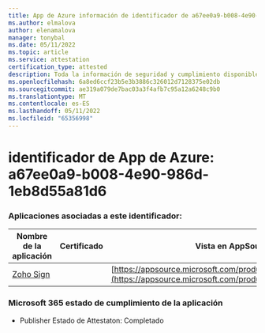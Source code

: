 ```yaml
---
title: App de Azure información de identificador de a67ee0a9-b008-4e90-986d-1eb8d55a81d6
ms.author: elmalova
author: elenamalova
manager: tonybal
ms.date: 05/11/2022
ms.topic: article
ms.service: attestation
certification_type: attested
description: Toda la información de seguridad y cumplimiento disponible para a67ee0a9-b008-4e90-986d-1eb8d55a81d6.
ms.openlocfilehash: 6a8ed6ccf23b5e3b3886c326012d7128375e02db
ms.sourcegitcommit: ae319a079de7bac03a3f4afb7c95a12a6248c9b0
ms.translationtype: MT
ms.contentlocale: es-ES
ms.lasthandoff: 05/11/2022
ms.locfileid: "65356998"
---
```

# <a name="azure-app-id-a67ee0a9-b008-4e90-986d-1eb8d55a81d6"></a>identificador de App de Azure: a67ee0a9-b008-4e90-986d-1eb8d55a81d6


### <a name="apps-associated-with-this-id"></a>Aplicaciones asociadas a este identificador:
| **Nombre de la aplicación** | **Certificado** | **Vista en AppSource** |
|--------------|---------------|-----------------------|
| [Zoho Sign](../forward/WA104382011.md) |  | [https://appsource.microsoft.com/product/office/WA104382011](https://appsource.microsoft.com/product/office/WA104382011) |

### <a name="microsoft-365-app-compliance-status"></a>Microsoft 365 estado de cumplimiento de la aplicación
- Publisher Estado de Attestaton: Completado
